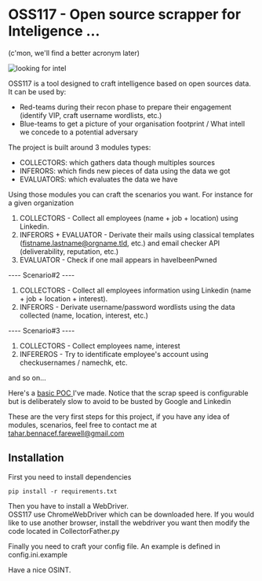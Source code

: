 # OSS117 - Open source scrapper for Inteligence ... 
(c'mon, we'll find a better acronym later)


<img src="https://img.static-smb.be/a/view/q75/w720/h480/2090887/e6c6eddf-3a56-4115-90fd-9d18764c912e-gif.gif" alt="looking for intel"/>

OSS117 is a tool designed to craft intelligence based on open sources data.
It can be used by:
- Red-teams during their recon phase to prepare their engagement (identify VIP, craft username wordlists, etc.)
- Blue-teams to get a picture of your organisation footprint / What intell we concede to a potential adversary


The project is built around 3 modules types:
- COLLECTORS: which gathers data though multiples sources
- INFERORS: which finds new pieces of data using the data we got
- EVALUATORS: which evaluates the data we have

Using those modules you can craft the scenarios you want. For instance for a given organization

1. COLLECTORS - Collect all employees (name + job + location) using Linkedin. 
2. INFERORS + EVALUATOR - Derivate their mails using classical templates (fistname.lastname@orgname.tld, etc.)
and email checker API (deliverability, reputation, etc.)
3. EVALUATOR - Check if one mail appears in haveIbeenPwned

---- Scenario#2 ----
1. COLLECTORS - Collect all employees information using Linkedin (name + job + location + interest). 
2. INFERORS - Derivate username/password wordlists using the data collected (name, location, interest, etc.)

---- Scenario#3 ----
1. COLLECTORS - Collect employees name, interest
2. INFEREROS - Try to identificate employee's account using checkusernames / namechk, etc.


and so on...


Here's a <a href="https://www.youtube.com/watch?v=elhEocatrdM"> basic POC </a> I've made. 
Notice that the scrap speed is configurable but is deliberately slow to avoid to be busted by Google and Linkedin 



These are the very first steps for this project, if you have any idea of modules, scenarios, feel free to contact me at tahar.bennacef.farewell@gmail.com


<h2> Installation </h2>

<p>First you need to install dependencies<p>
<pre><code>pip install -r requirements.txt</code></pre>

<p>
  Then you have to install a WebDriver.<br/> 
  OSS117 use ChromeWebDriver which can be downloaded <a src="<p>OSS117 use ChromeWebDriver which can be downloaded <a href="http://chromedriver.chromium.org/downloads"> here</a>.
  If you would like to use another browser, install the webdriver you want then modify the code located in CollectorFather.py
</p>

<p>
  Finally you need to craft your config file.
  An example is defined in config.ini.example
<p>


Have a nice OSINT.